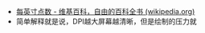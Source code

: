- [每英寸点数 - 维基百科，自由的百科全书 (wikipedia.org)](https://zh.wikipedia.org/wiki/%E6%AF%8F%E8%8B%B1%E5%AF%B8%E7%82%B9%E6%95%B0)
- 简单解释就是说，DPI越大屏幕越清晰，但是绘制的压力就